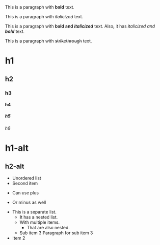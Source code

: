 This is a paragraph with **bold** text.

This is a paragraph with _italicized_ text.

This is a paragraph with __bold and *italicized*__ text. Also, it has _italicized and **bold**_ text.

This is a paragraph with ~~strikethrough~~ text.

# h1

## h2

### h3

#### h4

##### h5

###### h6

h1-alt
======

h2-alt
------

* Unordered list
* Second item
+ Can use plus
- Or minus as well

* This is a separate list.
  * It has a nested list.
  * With multiple items.
    * That are also nested.
  * Sub item 3
    Paragraph for sub item 3
* Item 2
